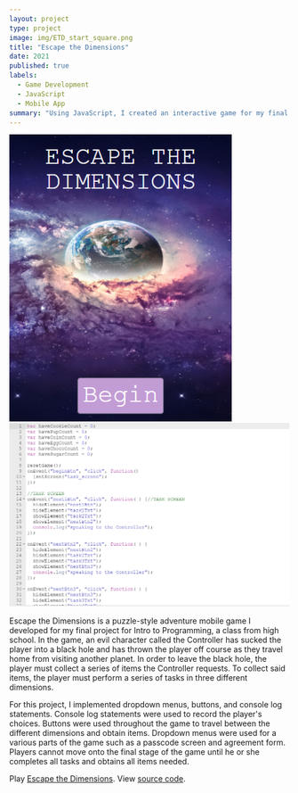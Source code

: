 ```yaml
---
layout: project
type: project
image: img/ETD_start_square.png
title: "Escape the Dimensions"
date: 2021
published: true
labels:
  - Game Development
  - JavaScript
  - Mobile App
summary: "Using JavaScript, I created an interactive game for my final project in my Intro to Programming class."
---
```


<div class="text-center p-4">
  <img width="400px" src="../img/ETD_start.png" class="img-thumbnail" >
  <img width="700px" src="../img/ETD_code.png" class="img-thumbnail" >
</div>

Escape the Dimensions is a puzzle-style adventure mobile game I developed for my final project for Intro to Programming, a class from high school. In the game, an evil character called the Controller has sucked the player into a black hole and has thrown the player off course as they travel home from visiting another planet. In order to leave the black hole, the player must collect a series of items the Controller requests. To collect said items, the player must perform a series of tasks in three different dimensions. 

For this project, I implemented dropdown menus, buttons, and console log statements. Console log statements were used to record the player's choices. Buttons were used throughout the game to travel between the different dimensions and obtain items. Dropdown menus were used for a various parts of the game such as a passcode screen and agreement form. Players cannot move onto the final stage of the game until he or she completes all tasks and obtains all items needed. 


Play [Escape the Dimensions](https://studio.code.org/projects/applab/kfxRYqG93fIC2xD0DqVCAbT63u_I6bnxRB2vCoqUHBY).
View [source code](https://studio.code.org/projects/applab/kfxRYqG93fIC2xD0DqVCAbT63u_I6bnxRB2vCoqUHBY/view).

